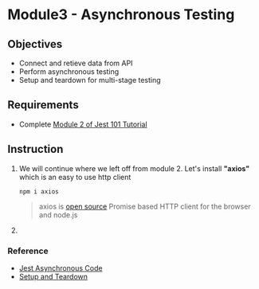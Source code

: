 # Module3 - Asynchronous Testing

## Objectives

* Connect and retieve data from API
* Perform asynchronous testing
* Setup and teardown for multi-stage testing

## Requirements

* Complete [Module 2 of Jest 101 Tutorial](https://github.com/pakbaz/Jest101Training/tree/master/Module2%20-%20Exploring%20Jest%20Assertion%20Library)

## Instruction

1. We will continue where we left off from module 2. Let's install **"axios"** which is an easy to use http client  

    ```console
    npm i axios
    ```

    > axios is [open source](https://github.com/axios/axios) Promise based HTTP client for the browser and node.js

2. 

### Reference

* [Jest Asynchronous Code](https://jestjs.io/docs/en/asynchronous)
* [Setup and Teardown](https://jestjs.io/docs/en/setup-teardown)
  